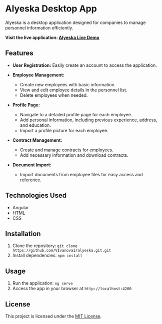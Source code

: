 # Alyeska Desktop App

Alyeska is a desktop application designed for companies to manage personnel information efficiently.

**Visit the live application: [Alyeska Live Demo](https://alyeska.vercel.app/)**

## Features

- **User Registration:** Easily create an account to access the application.

- **Employee Management:**
  - Create new employees with basic information.
  - View and edit employee details in the personnel list.
  - Delete employees when needed.

- **Profile Page:**
  - Navigate to a detailed profile page for each employee.
  - Add personal information, including previous experience, address, and education.
  - Import a profile picture for each employee.

- **Contract Management:**
  - Create and manage contracts for employees.
  - Add necessary information and download contracts.

- **Document Import:**
  - Import documents from employee files for easy access and reference.

## Technologies Used

- Angular
- HTML
- CSS

## Installation

1. Clone the repository: `git clone https://github.com/VIvanova1/alyeska.git.git`
2. Install dependencies: `npm install`

## Usage

1. Run the application: `ng serve`
2. Access the app in your browser at `http://localhost:4200`

## License

This project is licensed under the [MIT License](LICENSE).
